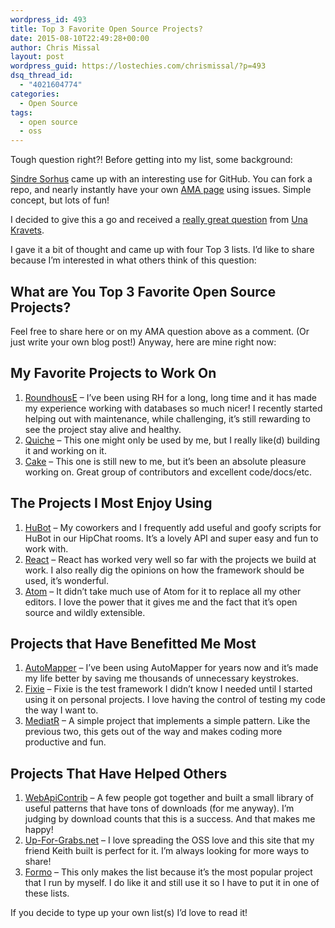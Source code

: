 ```yaml
---
wordpress_id: 493
title: Top 3 Favorite Open Source Projects?
date: 2015-08-10T22:49:28+00:00
author: Chris Missal
layout: post
wordpress_guid: https://lostechies.com/chrismissal/?p=493
dsq_thread_id:
  - "4021604774"
categories:
  - Open Source
tags:
  - open source
  - oss
---
```

Tough question right?! Before getting into my list, some background:

[Sindre Sorhus](https://github.com/sindresorhus) came up with an interesting use for GitHub. You can fork a repo, and nearly instantly have your own [AMA page](https://github.com/sindresorhus/ama) using issues. Simple concept, but lots of fun!

I decided to give this a go and received a [really great question](https://github.com/ChrisMissal/ama/issues/10) from [Una Kravets](https://github.com/una).

I gave it a bit of thought and came up with four Top 3 lists. I&#8217;d like to share because I&#8217;m interested in what others think of this question:

## What are You Top 3 Favorite Open Source Projects?

Feel free to share here or on my AMA question above as a comment. (Or just write your own blog post!) Anyway, here are mine right now:

## My Favorite Projects to Work On

  1. [RoundhousE](https://github.com/chucknorris/roundhouse) – I&#8217;ve been using RH for a long, long time and it has made my experience working with databases so much nicer! I recently started helping out with maintenance, while challenging, it&#8217;s still rewarding to see the project stay alive and healthy.
  2. [Quiche](https://github.com/chrismissal/quiche) – This one might only be used by me, but I really like(d) building it and working on it.
  3. [Cake](https://github.com/cake-build/cake) – This one is still new to me, but it&#8217;s been an absolute pleasure working on. Great group of contributors and excellent code/docs/etc.

## The Projects I Most Enjoy Using

  1. [HuBot](https://github.com/github/hubot) – My coworkers and I frequently add useful and goofy scripts for HuBot in our HipChat rooms. It&#8217;s a lovely API and super easy and fun to work with.
  2. [React](https://github.com/facebook/react) – React has worked very well so far with the projects we build at work. I also really dig the opinions on how the framework should be used, it&#8217;s wonderful.
  3. [Atom](https://github.com/atom/atom) – It didn&#8217;t take much use of Atom for it to replace all my other editors. I love the power that it gives me and the fact that it&#8217;s open source and wildly extensible.

## Projects that Have Benefitted Me Most

  1. [AutoMapper](https://github.com/automapper/automapper) – I&#8217;ve been using AutoMapper for years now and it&#8217;s made my life better by saving me thousands of unnecessary keystrokes.
  2. [Fixie](https://github.com/fixie/fixie) – Fixie is the test framework I didn&#8217;t know I needed until I started using it on personal projects. I love having the control of testing my code the way I want to.
  3. [MediatR](https://github.com/jbogard/mediatr) – A simple project that implements a simple pattern. Like the previous two, this gets out of the way and makes coding more productive and fun.

## Projects That Have Helped Others

  1. [WebApiContrib](https://github.com/webapicontrib) – A few people got together and built a small library of useful patterns that have tons of downloads (for me anyway). I&#8217;m judging by download counts that this is a success. And that makes me happy!
  2. [Up-For-Grabs.net](http://up-for-grabs.net) – I love spreading the OSS love and this site that my friend Keith built is perfect for it. I&#8217;m always looking for more ways to share!
  3. [Formo](https://github.com/chrismissal/Formo) – This only makes the list because it&#8217;s the most popular project that I run by myself. I do like it and still use it so I have to put it in one of these lists.

If you decide to type up your own list(s) I&#8217;d love to read it!